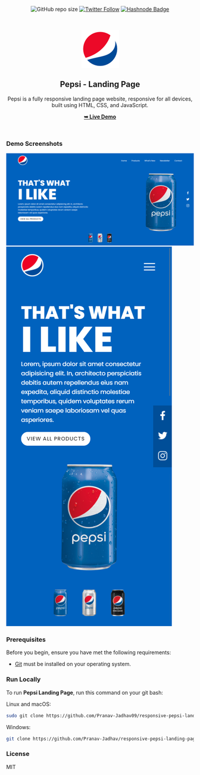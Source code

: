 <div align="center">

![GitHub repo size](https://img.shields.io/github/repo-size/Pranav-Jadhav09/responsive-pepsi-landing-page)
[![Twitter Follow](https://img.shields.io/twitter/follow/Pranav_Jadhav09?style=social)](https://twitter.com/Pranav_Jadhav09)
[![Hashnode Badge](https://img.shields.io/badge/Read_Blog-2962FF?style=social&logo=hashnode&logoColor=blue)](https://thejrpranav09.hashnode.dev/brewing-my-web-dev-adventure-building-a-starbucks-landing-page)

<br />
<br />

<img src="./assets/images/logo.png">

<h2 align="center">Pepsi - Landing Page</h2>

Pepsi is a fully responsive landing page website, responsive for all devices, built using HTML, CSS, and JavaScript.

<a href="https://pranav-jadhav09.github.io/responsive-pepsi-landing-page/"><strong>➥ Live Demo</strong></a>

</div>

<br />

### Demo Screenshots

![Landing Page Desktop Demo](./assets/demo/desktop.png "Desktop Demo")
![Landing Page Mobile Demo](./assets/demo/mobile.png "Mobile Demo")

### Prerequisites

Before you begin, ensure you have met the following requirements:

- [Git](https://git-scm.com/downloads "Download Git") must be installed on your operating system.

### Run Locally

To run **Pepsi Landing Page**, run this command on your git bash:

Linux and macOS:

```bash
sudo git clone https://github.com/Pranav-Jadhav09/responsive-pepsi-landing-page.git
```

Windows:

```bash
git clone https://github.com/Pranav-Jadhav/responsive-pepsi-landing-page.git
```

### License

MIT
